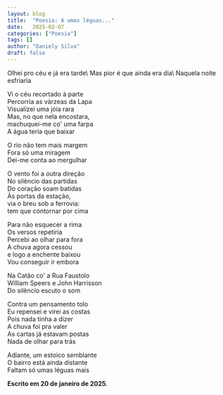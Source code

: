 ```yaml
---
layout: blog
title:  "Poesia: A umas léguas..."
date:   2025-02-07
categories: ["Poesia"]
tags: []
author: "Daniely Silva"
draft: false
---
```

<section class="poesia">
Olhei pro céu e já era tarde\
Mas pior é que ainda era dia\
Naquela noite esfriaria

Vi o céu recortado à parte\
Percorria as várzeas da Lapa\
Visualizei uma jóia rara\
Mas, no que nela encostara,\
machuquei-me co' uma farpa\
A água teria que baixar

O rio não tem mais margem\
Fora só uma miragem\
Dei-me conta ao mergulhar

O vento foi a outra direção\
No silêncio das partidas\
Do coração soam batidas\
Às portas da estação,\
via o breu sob a ferrovia:\
tem que contornar por cima

Para não esquecer a rima\
Os versos repetiria\
Percebi ao olhar para fora\
A chuva agora cessou\
e logo a enchente baixou\
Vou conseguir ir embora

Na Catão co' a Rua Faustolo\
William Speers e John Harrisson\
Do silêncio escuto o som

Contra um pensamento tolo\
Eu repensei e virei as costas\
Pois nada tinha a dizer\
A chuva foi pra valer\
As cartas já estavam postas\
Nada de olhar para trás

Adiante, um estoico semblante\
O bairro está ainda distante\
Faltam só umas léguas mais
</section>

**Escrito em 20 de janeiro de 2025.**
